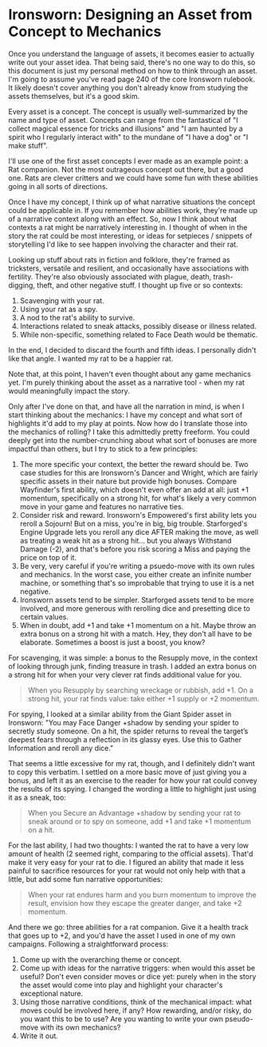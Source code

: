 # Ironsworn: Designing an Asset from Concept to Mechanics

Once you understand the language of assets, it becomes easier to actually write out your asset idea. That being said, there's no one way to do this, so this document is just my personal method on how to think through an asset. I'm going to assume you've read page 240 of the core Ironsworn rulebook. It likely doesn't cover anything you don't already know from studying the assets themselves, but it's a good skim.

Every asset is a concept. The concept is usually well-summarized by the name and type of asset. Concepts can range from the fantastical of "I collect magical essence for tricks and illusions" and "I am haunted by a spirit who I regularly interact with" to the mundane of "I have a dog" or "I make stuff".

I'll use one of the first asset concepts I ever made as an example point: a Rat companion. Not the most outrageous concept out there, but a good one. Rats are clever critters and we could have some fun with these abilities going in all sorts of directions.

Once I have my concept, I think up of what narrative situations the concept could be applicable in. If you remember how abilities work, they're made up of a narrative context along with an effect. So, now I think about what contexts a rat might be narratively interesting in. I thought of when in the story the rat could be most interesting, or ideas for setpieces / snippets of storytelling I'd like to see happen involving the character and their rat.

Looking up stuff about rats in fiction and folklore, they're framed as tricksters, versatile and resilient, and occasionally have associations with fertility. They're also obviously associated with plague, death, trash-digging, theft, and other negative stuff. I thought up five or so contexts:

1. Scavenging with your rat.
2. Using your rat as a spy.
3. A nod to the rat's ability to survive.
4. Interactions related to sneak attacks, possibly disease or illness related.
5. While non-specific, something related to Face Death would be thematic.

In the end, I decided to discard the fourth and fifth ideas. I personally didn't like that angle. I wanted my rat to be a happier rat.

Note that, at this point, I haven't even thought about any game mechanics yet. I'm purely thinking about the asset as a narrative tool - when my rat would meaningfully impact the story.

Only after I've done on that, and have all the narration in mind, is when I start thinking about the mechanics: I have my concept and what sort of highlights it'd add to my play at points. Now how do I translate those into the mechanics of rolling? I take this admittedly pretty freeform. You could deeply get into the number-crunching about what sort of bonuses are more impactful than others, but I try to stick to a few principles:

1. The more specific your context, the better the reward should be. Two case studies for this are Ironsworn's Dancer and Wright, which are fairly specific assets in their nature but provide high bonuses. Compare Wayfinder's first ability, which doesn't even offer an add at all: just +1 momentum, specifically on a strong hit, for what's likely a very common move in your game and features no narrative ties.
2. Consider risk and reward. Ironsworn's Empowered's first ability lets you reroll a Sojourn! But on a miss, you're in big, big trouble. Starforged's Engine Upgrade lets you reroll any dice AFTER making the move, as well as treating a weak hit as a strong hit... but you always Withstand Damage (-2), and that's before you risk scoring a Miss and paying the price on top of it.
3. Be very, very careful if you're writing a psuedo-move with its own rules and mechanics. In the worst case, you either create an infinite number machine, or something that's so improbable that trying to use it is a net negative.
4. Ironsworn assets tend to be simpler. Starforged assets tend to be more involved, and more generous with rerolling dice and presetting dice to certain values.
5. When in doubt, add +1 and take +1 momentum on a hit. Maybe throw an extra bonus on a strong hit with a match. Hey, they don't all have to be elaborate. Sometimes a boost is just a boost, you know?

For scavenging, it was simple: a bonus to the Resupply move, in the context of looking through junk, finding treasure in trash. I added an extra bonus on a strong hit for when your very clever rat finds additional value for you.

> When you Resupply by searching wreckage or rubbish, add +1. On a strong hit, your rat finds value: take either +1 supply or +2 momentum.

For spying, I looked at a similar ability from the Giant Spider asset in Ironsworn: "You may Face Danger +shadow by sending your spider to secretly study someone. On a hit, the spider returns to reveal the target’s deepest fears through a reflection in its glassy eyes. Use this to Gather Information and reroll any dice."

That seems a little excessive for my rat, though, and I definitely didn't want to copy this verbatim. I settled on a more basic move of just giving you a bonus, and left it as an exercise to the reader for how your rat could convey the results of its spying. I changed the wording a little to highlight just using it as a sneak, too:

> When you Secure an Advantage +shadow by sending your rat to sneak around or to spy on someone, add +1 and take +1 momentum on a hit.

For the last ability, I had two thoughts: I wanted the rat to have a very low amount of health (2 seemed right, comparing to the official assets). That'd make it very easy for your rat to die. I figured an ability that made it less painful to sacrifice resources for your rat would not only help with that a little, but add some fun narrative opportunities:

> When your rat endures harm and you burn momentum to improve the result, envision how they escape the greater danger, and take +2 momentum.


And there we go: three abilities for a rat companion. Give it a health track that goes up to +2, and you'd have the asset I used in one of my own campaigns. Following a straightforward process:

1. Come up with the overarching theme or concept.
2. Come up with ideas for the narrative triggers: when would this asset be useful? Don't even consider moves or dice yet: purely when in the story the asset would come into play and highlight your character's exceptional nature.
3. Using those narrative conditions, think of the mechanical impact: what moves could be involved here, if any? How rewarding, and/or risky, do you want this to be to use? Are you wanting to write your own pseudo-move with its own mechanics?
4. Write it out. 